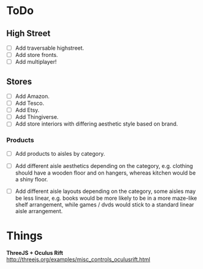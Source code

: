 # ToDo

## High Street

- [ ] Add traversable highstreet.
- [ ] Add store fronts.
- [ ] Add multiplayer!

## Stores

- [ ] Add Amazon.
- [ ] Add Tesco.
- [ ] Add Etsy.
- [ ] Add Thingiverse.
- [ ] Add store interiors with differing aesthetic style based on brand.

### Products

- [ ] Add products to aisles by category.
- [ ] Add different aisle aesthetics depending on the category, e.g. clothing should have a wooden floor and on hangers, whereas kitchen would be a shiny floor.
- [ ] Add different aisle layouts depending on the category, some aisles may be less linear, e.g. books would be more likely to be in a more maze-like shelf arrangement, while games / dvds would stick to a standard linear aisle arrangement.


# Things

**ThreeJS + Oculus Rift**
http://threejs.org/examples/misc_controls_oculusrift.html